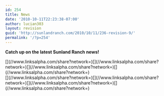 ```yaml
---
id: 254
title: News
date: '2010-10-11T22:23:38-07:00'
author: lucian303
layout: revision
guid: 'http://sunlandranch.com/2010/10/11/236-revision-9/'
permalink: '/?p=254'
---
```


**Catch up on the latest Sunland Ranch news!**

<div class="linksalpha_container linksalpha_app_3" data-counters="1" data-size="regular" data-style="square" data-title="News" data-url="https://www.sunlandranch.com/?p=254">[](//www.linksalpha.com/share?network=)[](//www.linksalpha.com/share?network=)[](//www.linksalpha.com/share?network=)[](//www.linksalpha.com/share?network=)</div><div class="linksalpha_container linksalpha_app_7" data-position="" data-title="News" data-url="https://www.sunlandranch.com/?p=254">[](//www.linksalpha.com/share?network=)[](//www.linksalpha.com/share?network=)[](//www.linksalpha.com/share?network=)[](//www.linksalpha.com/share?network=)</div>